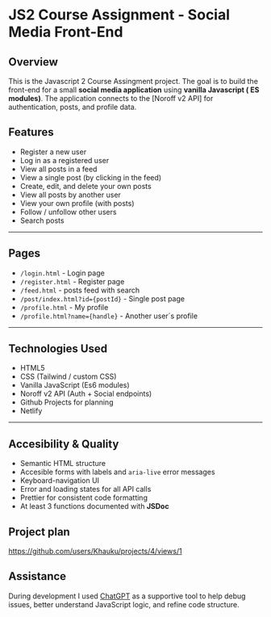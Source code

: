# JS2 Course Assignment - Social Media Front-End

## Overview
This is the Javascript 2 Course Assingment project. 
The goal is to build the front-end for a small **social media application** using **vanilla Javascript ( ES modules)**. 
The application connects to the [Noroff v2 API] for authentication, posts, and profile data.

## Features
- Register a new user
- Log in as a registered user
- View all posts in a feed
- View a single post (by clicking in the feed)
- Create, edit, and delete your own posts
- View all posts by another user
- View your own profile (with posts)
- Follow / unfollow other users
- Search posts

---

## Pages
- `/login.html` - Login page
- `/register.html` - Register page
- `/feed.html` - posts feed with search
- `/post/index.html?id={postId}` - Single post page
- `/profile.html` - My profile
- `/profile.html?name={handle}` - Another user´s profile

---

## Technologies Used
- HTML5
- CSS (Tailwind / custom CSS)
- Vanilla JavaScript (Es6 modules)
- Noroff v2 API (Auth + Social endpoints)
- Github Projects for planning
- Netlify

---

## Accesibility & Quality
- Semantic HTML structure
- Accesible forms with labels and `aria-live` error messages
- Keyboard-navigation UI
- Error and loading states for all API calls
- Prettier for consistent code formatting
- At least 3 functions documented with **JSDoc**

## Project plan
https://github.com/users/Khauku/projects/4/views/1

## Assistance
During development I used [ChatGPT](https://chatgpt.com) as a supportive tool to help debug issues, better understand JavaScript logic, and refine code structure. 

